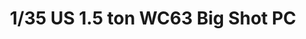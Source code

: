 ---
layout: product
title: "1/35 US 1.5 ton WC63 Big Shot PC"
price: "4200" 
desc: "Maketa"
img_path: "/assets/img/AFV35S18.webp"
brand: "N/A"
available: false
special_offer: false
new: false
soon: false
cat: "010000"
subcat: "015100"
subsubcat: "0N/A"
sifra: "AFV35S18"
popular: false
spec: false
---